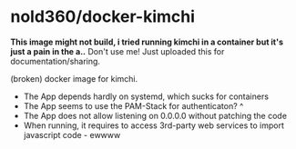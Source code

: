 nold360/docker-kimchi
===============

**This image might not build, i tried running kimchi in a container but it's just a pain in the a..**
Don't use me! Just uploaded this for documentation/sharing.

(broken) docker image for kimchi. 
 - The App depends hardly on systemd, which sucks for containers
 - The App seems to use the PAM-Stack for authenticaton? ^
 - The App does not allow listening on 0.0.0.0 without patching the code
 - When running, it requires to access 3rd-party web services to import javascript code - ewwww
